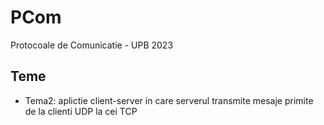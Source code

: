 # PCom
Protocoale de Comunicatie - UPB 2023


## Teme

- Tema2: aplictie client-server in care serverul transmite mesaje primite de la clienti UDP la cei TCP

